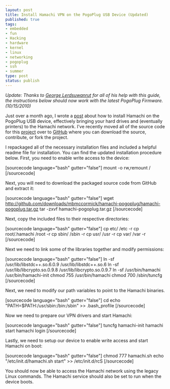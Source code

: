```yaml
--- 
layout: post
title: Install Hamachi VPN on the PogoPlug USB Device (Updated)
published: true
tags: 
- embedded
- fun
- Hacking
- hardware
- kernel
- linux
- networking
- pogoplug
- ssh
- summer
type: post
status: publish
---
```

<em>Update: Thanks to <a target="_blank" href="http://stevejobsisadouche.com/">George Lerdsuwanrut</a> for all of his help with this guide, the instructions below should now work with the latest PogoPlug Firmware. (10/15/2010)</em>

Just over a month ago, I wrote a <a href="http://mbmccormick.com/2010/07/install-hamachi-vpn-on-the-pogoplug-usb-device/" target="_blank">post</a> about how to install Hamachi on the PogoPlug USB device, effectively bringing your hard drives and (eventually printers) to the Hamachi network. I've recently moved all of the source code for this <a href="http://github.com/mbmccormick/hamachi-pogoplug" target="_blank">project</a> over to <a href="http://github.com" target="_blank">GitHub</a> where you can download the source, contribute, or fork the project.

I repackaged all of the necessary installation files and included a helpful readme file for installation. You can find the updated installation procedure below. First, you need to enable write access to the device:

[sourcecode language="bash" gutter="false"]
mount -o rw,remount /
[/sourcecode]

Next, you will need to download the packaged source code from GitHub and extract it:

[sourcecode language="bash" gutter="false"]
wget http://github.com/downloads/mbmccormick/hamachi-pogoplug/hamachi-pogoplug.tar.gz
tar -zxvf hamachi-pogoplug.tar.gz
[/sourcecode]

Next, copy the included files to their respective directories:

[sourcecode language="bash" gutter="false"]
cp etc/ /etc -r
cp root/.hamachi /root -r
cp sbin/ /sbin -r
cp usr/ /usr -r
cp var/ /var -r
[/sourcecode]

Next we need to link some of the libraries together and modify permissions:

[sourcecode language="bash" gutter="false"]
ln -sf /usr/lib/libstdc++.so.6.0.9 /usr/lib/libstdc++.so.6
ln -sf /usr/lib/libcrypto.so.0.9.8 /usr/lib/libcrypto.so.0.9.7
ln -sf /usr/bin/hamachi /usr/bin/hamachi-init
chmod 755 /usr/bin/hamachi
chmod 700 /sbin/tuncfg
[/sourcecode]

Next, we need to modify our path variables to point to the Hamachi binaries.

[sourcecode language="bash" gutter="false"]
cd
echo &quot;PATH=$PATH:/usr/sbin:/bin:/sbin&quot; &gt;&gt; .bash_profile
[/sourcecode]

Now we need to prepare our VPN drivers and start Hamachi:

[sourcecode language="bash" gutter="false"]
tuncfg
hamachi-init
hamachi start
hamachi login
[/sourcecode]

Lastly, we need to setup our device to enable write access and start Hamachi on boot:

[sourcecode language="bash" gutter="false"]
chmod 777 hamachi.sh
echo &quot;/etc/init.d/hamachi.sh start&quot; &gt;&gt; /etc/init.d/rcS
[/sourcecode]

You should now be able to access the Hamachi network using the legacy Linux commands. The Hamachi service should also be set to run when the device boots.
